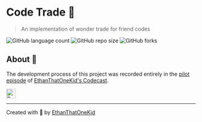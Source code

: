 # Code Trade 🔄
> An implementation of wonder trade for friend codes

![GitHub language count](https://img.shields.io/github/languages/count/ethanthatonekid/code-trade)
![GitHub repo size](https://img.shields.io/github/repo-size/ethanthatonekid/code-trade)
![GitHub forks](https://img.shields.io/github/forks/ethanthatonekid/code-trade?style=social)

## About 🧠
The development process of this project was recorded entirely in the [pilot episode](https://github.com/EthanThatOneKid/codecasts/tree/master/code-trade) of [EthanThatOneKid's Codecast](https://github.com/EthanThatOneKid/codecasts).

<a href="https://www.buymeacoffee.com/etok" target="_blank"><img src="https://cdn.buymeacoffee.com/buttons/default-orange.png" alt="Buy Me A Coffee" style="height: 25px !important;" ></a>

---

Created with 💖 by [EthanThatOneKid](https://github.com/EthanThatOneKid)